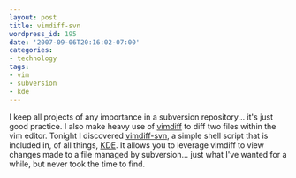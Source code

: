```yaml
---
layout: post
title: vimdiff-svn
wordpress_id: 195
date: '2007-09-06T20:16:02-07:00'
categories:
- technology
tags:
- vim
- subversion
- kde
---
```

I keep all projects of any importance in a subversion repository... it's just good practice.  I also make heavy use of [vimdiff][] to diff two files within the vim editor.  Tonight I discovered [vimdiff-svn][], a simple shell script that is included in, of all things, [KDE][].  It allows you to leverage vimdiff to view changes made to a file managed by subversion... just what I've wanted for a while, but never took the time to find.

[vimdiff]: http://www.vim.org/htmldoc/diff.html
[vimdiff-svn]: http://websvn.kde.org/*checkout*/trunk/KDE/kdesdk/scripts/vimdiff-svn
[KDE]: http://www.kde.org/

